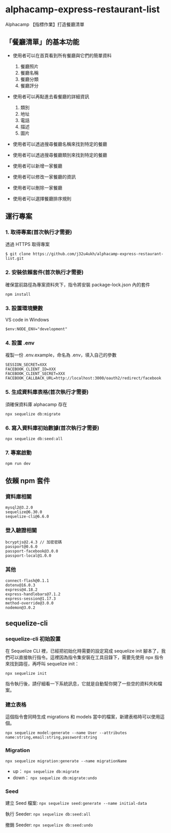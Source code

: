 # alphacamp-express-restaurant-list

Alphacamp 【指標作業】打造餐廳清單

## 「餐廳清單」的基本功能

* 使用者可以在首頁看到所有餐廳與它們的簡單資料
    1. 餐廳照片
    2. 餐廳名稱
    3. 餐廳分類
    4. 餐廳評分

* 使用者可以再點進去看餐廳的詳細資訊
    1. 類別
    2. 地址
    3. 電話
    4. 描述
    5. 圖片

* 使用者可以透過搜尋餐廳名稱來找到特定的餐廳
* 使用者可以透過搜尋餐廳類別來找到特定的餐廳
* 使用者可以新增一家餐廳
* 使用者可以修改一家餐廳的資訊
* 使用者可以刪除一家餐廳
* 使用者可以選擇餐廳排序規則

## 運行專案

### 1. 取得專案(首次執行才需要)

透過 HTTPS 取得專案

```
$ git clone https://github.com/j32u4ukh/alphacamp-express-restaurant-list.git
```

### 2. 安裝依賴套件(首次執行才需要)

確保當前路徑為專案資料夾下，指令將安裝 package-lock.json 內的套件

```
npm install
```

### 3. 設置環境變數

VS code in Windows
```
$env:NODE_ENV="development"
```

### 4. 設置 .env

複製一份 .env.example，命名為 .env，填入自己的參數

```
SESSION_SECRET=XXX
FACEBOOK_CLIENT_ID=XXX
FACEBOOK_CLIENT_SECRET=XXX
FACEBOOK_CALLBACK_URL=http://localhost:3000/oauth2/redirect/facebook
```

### 5. 生成資料庫表格(首次執行才需要)

須確保資料庫 alphacamp 存在

```
npx sequelize db:migrate
```

### 6. 寫入資料庫初始數據(首次執行才需要)

```
npx sequelize db:seed:all
```

### 7. 專案啟動

```
npm run dev
```

## 依賴 npm 套件

### 資料庫相關
```
mysql2@3.2.0
sequelize@6.30.0
sequelize-cli@6.6.0
```

### 登入驗證相關

```
bcryptjs@2.4.3 // 加密密碼
passport@0.6.0
passport-facebook@3.0.0
passport-local@1.0.0
```

### 其他

```
connect-flash@0.1.1
dotenv@16.0.3
express@4.18.2
express-handlebars@7.1.2
express-session@1.17.3
method-override@3.0.0
nodemon@3.0.2
```

## sequelize-cli

### sequelize-cli 初始設置

在 Sequelize CLI 裡，已經把初始化時需要的設定寫成 sequelize init 腳本了，我們可以直接執行指令。這裡因為指令集安裝在工具目錄下，需要先使用 npx 指令來找到路徑，再呼叫 sequelize init：

```
npx sequelize init
```

指令執行後，請仔細看一下系統訊息，它就是自動幫你開了一些空的資料夾和檔案。

### 建立表格

這個指令會同時生成 migrations 和 models 當中的檔案，新建表格時可以使用這個。

```
npx sequelize model:generate --name User --attributes name:string,email:string,password:string
```

### Migration

```
npx sequelize migration:generate --name migrationName
```

* up： `npx sequelize db:migrate`
* down： `npx sequelize db:migrate:undo`

### Seed

建立 Seed 檔案: `npx sequelize seed:generate --name initial-data`

執行 Seeder: `npx sequelize db:seed:all`

撤銷 Seeder: `npx sequelize db:seed:undo`